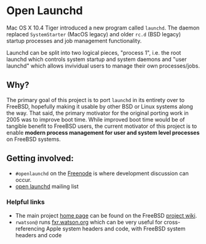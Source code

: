 # Open Launchd

Mac OS X 10.4 Tiger introduced a new program called `launchd`. The daemon
replaced `SystemStarter` (MacOS legacy) and older `rc.d` (BSD legacy) startup
processes and job management functionality.

Launchd can be split into two logical pieces, "process 1", i.e. the root
launchd which controls system startup and system daemons and "user launchd"
which allows invividual users to manage their own processes/jobs.


## Why?

The primary goal of this project is to port `launchd` in its entirety over to
FreeBSD, hopefully making it usable by other BSD or Linux systems along the
way. That said, the primary motivator for the original porting work in 2005 was
to improve boot time. While improved boot time would be of tangible benefit to
FreeBSD users, the current motivator of this project is to enable **modern
process management for user and system level processes** on FreeBSD systems.


## Getting involved:

 * `#openlaunchd` on the [Freenode](http://freenode.net) is where development
   discussion can occur.
 * [open launchd](https://groups.google.com/forum/#!forum/openlaunchd) mailing
   list


### Helpful links

 * The main project [home page](https://wiki.freebsd.org/launchd) can be found
   on the FreeBSD [project wiki](https://wiki.freebsd.org/).
 * `rwatson@` runs [fxr.watson.org](http://fxr.watson.org/) which can be very
   useful for cross-referencing Apple system headers and code, with FreeBSD system
   headers and code
